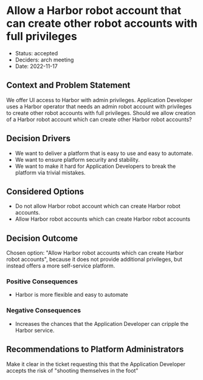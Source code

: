 # Allow a Harbor robot account that can create other robot accounts with full privileges

* Status: accepted
* Deciders: arch meeting
* Date: 2022-11-17

## Context and Problem Statement

We offer UI access to Harbor with admin privileges.
Application Developer uses a Harbor operator that needs an admin robot account with privileges to create other robot accounts with full privileges.
Should we allow creation of a Harbor robot account which can create other Harbor robot accounts?

## Decision Drivers

* We want to deliver a platform that is easy to use and easy to automate.
* We want to ensure platform security and stability.
* We want to make it hard for Application Developers to break the platform via trivial mistakes.

## Considered Options

* Do not allow Harbor robot account which can create Harbor robot accounts.
* Allow Harbor robot accounts which can create Harbor robot accounts

## Decision Outcome

Chosen option: "Allow Harbor robot accounts which can create Harbor robot accounts", because it does not provide additional privileges, but instead offers a more self-service platform.

### Positive Consequences

* Harbor is more flexible and easy to automate

### Negative Consequences

* Increases the chances that the Application Developer can cripple the Harbor service.

## Recommendations to Platform Administrators

Make it clear in the ticket requesting this that the Application Developer accepts the risk of "shooting themselves in the foot"
